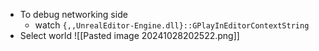 - To debug networking side
	- watch `{,,UnrealEditor-Engine.dll}::GPlayInEditorContextString`
- Select world
	![[Pasted image 20241028202522.png]]